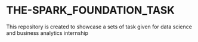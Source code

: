 # THE-SPARK_FOUNDATION_TASK
This repository is created to showcase a sets of task given for data science and business analytics internship
